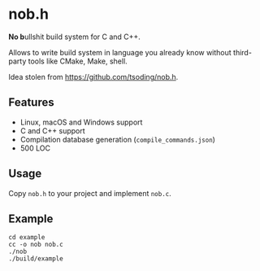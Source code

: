 nob.h
=====

**No b**ullshit build system for C and C++.

Allows to write build system in language you already know without third-party tools like CMake, Make, shell.

Idea stolen from https://github.com/tsoding/nob.h.

Features
--------

*   Linux, macOS and Windows support
*   C and C++ support
*   Compilation database generation (`compile_commands.json`)
*   500 LOC

Usage
-----

Copy `nob.h` to your project and implement `nob.c`.

Example
-------

    cd example
    cc -o nob nob.c
    ./nob
    ./build/example

